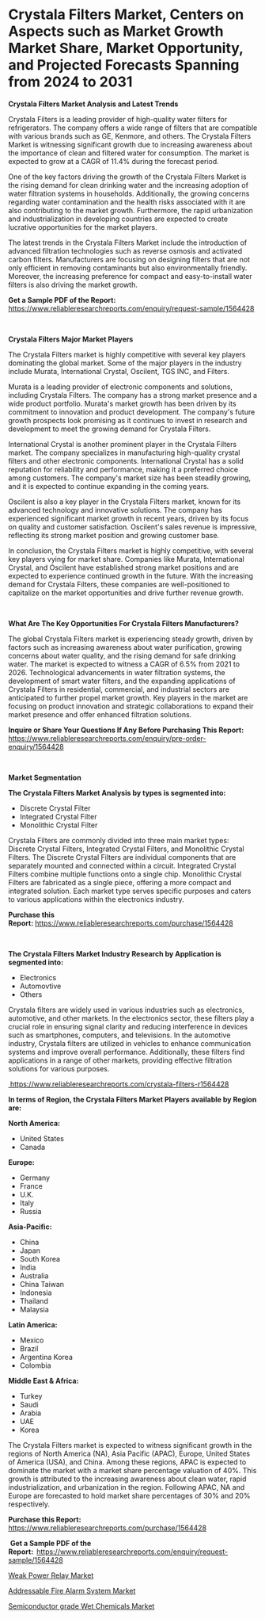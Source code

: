 <p><h1>Crystala Filters Market, Centers on Aspects such as Market Growth Market Share, Market Opportunity, and Projected Forecasts Spanning from 2024 to 2031</h1></p><p><strong>Crystala Filters Market Analysis and Latest Trends</strong></p>
<p><p>Crystala Filters is a leading provider of high-quality water filters for refrigerators. The company offers a wide range of filters that are compatible with various brands such as GE, Kenmore, and others. The Crystala Filters Market is witnessing significant growth due to increasing awareness about the importance of clean and filtered water for consumption. The market is expected to grow at a CAGR of 11.4% during the forecast period.</p><p>One of the key factors driving the growth of the Crystala Filters Market is the rising demand for clean drinking water and the increasing adoption of water filtration systems in households. Additionally, the growing concerns regarding water contamination and the health risks associated with it are also contributing to the market growth. Furthermore, the rapid urbanization and industrialization in developing countries are expected to create lucrative opportunities for the market players.</p><p>The latest trends in the Crystala Filters Market include the introduction of advanced filtration technologies such as reverse osmosis and activated carbon filters. Manufacturers are focusing on designing filters that are not only efficient in removing contaminants but also environmentally friendly. Moreover, the increasing preference for compact and easy-to-install water filters is also driving the market growth.</p></p>
<p><strong>Get a Sample PDF of the Report:&nbsp;</strong> <a href="https://www.reliableresearchreports.com/enquiry/request-sample/1564428">https://www.reliableresearchreports.com/enquiry/request-sample/1564428</a></p>
<p>&nbsp;</p>
<p><strong>Crystala Filters Major Market Players</strong></p>
<p><p>The Crystala Filters market is highly competitive with several key players dominating the global market. Some of the major players in the industry include Murata, International Crystal, Oscilent, TGS INC, and Filters.</p><p>Murata is a leading provider of electronic components and solutions, including Crystala Filters. The company has a strong market presence and a wide product portfolio. Murata's market growth has been driven by its commitment to innovation and product development. The company's future growth prospects look promising as it continues to invest in research and development to meet the growing demand for Crystala Filters.</p><p>International Crystal is another prominent player in the Crystala Filters market. The company specializes in manufacturing high-quality crystal filters and other electronic components. International Crystal has a solid reputation for reliability and performance, making it a preferred choice among customers. The company's market size has been steadily growing, and it is expected to continue expanding in the coming years.</p><p>Oscilent is also a key player in the Crystala Filters market, known for its advanced technology and innovative solutions. The company has experienced significant market growth in recent years, driven by its focus on quality and customer satisfaction. Oscilent's sales revenue is impressive, reflecting its strong market position and growing customer base.</p><p>In conclusion, the Crystala Filters market is highly competitive, with several key players vying for market share. Companies like Murata, International Crystal, and Oscilent have established strong market positions and are expected to experience continued growth in the future. With the increasing demand for Crystala Filters, these companies are well-positioned to capitalize on the market opportunities and drive further revenue growth.</p></p>
<p>&nbsp;</p>
<p><strong>What Are The Key Opportunities For Crystala Filters Manufacturers?</strong></p>
<p><p>The global Crystala Filters market is experiencing steady growth, driven by factors such as increasing awareness about water purification, growing concerns about water quality, and the rising demand for safe drinking water. The market is expected to witness a CAGR of 6.5% from 2021 to 2026. Technological advancements in water filtration systems, the development of smart water filters, and the expanding applications of Crystala Filters in residential, commercial, and industrial sectors are anticipated to further propel market growth. Key players in the market are focusing on product innovation and strategic collaborations to expand their market presence and offer enhanced filtration solutions.</p></p>
<p><strong>Inquire or Share Your Questions If Any Before Purchasing This Report:</strong> <a href="https://www.reliableresearchreports.com/enquiry/pre-order-enquiry/1564428">https://www.reliableresearchreports.com/enquiry/pre-order-enquiry/1564428</a></p>
<p>&nbsp;</p>
<p><strong>Market Segmentation</strong></p>
<p><strong>The Crystala Filters Market Analysis by types is segmented into:</strong></p>
<p><ul><li>Discrete Crystal Filter</li><li>Integrated Crystal Filter</li><li>Monolithic Crystal Filter</li></ul></p>
<p><p>Crystala Filters are commonly divided into three main market types: Discrete Crystal Filters, Integrated Crystal Filters, and Monolithic Crystal Filters. The Discrete Crystal Filters are individual components that are separately mounted and connected within a circuit. Integrated Crystal Filters combine multiple functions onto a single chip. Monolithic Crystal Filters are fabricated as a single piece, offering a more compact and integrated solution. Each market type serves specific purposes and caters to various applications within the electronics industry.</p></p>
<p><strong>Purchase this Report:&nbsp;</strong><a href="https://www.reliableresearchreports.com/purchase/1564428">https://www.reliableresearchreports.com/purchase/1564428</a></p>
<p>&nbsp;</p>
<p><strong>The Crystala Filters Market Industry Research by Application is segmented into:</strong></p>
<p><ul><li>Electronics</li><li>Automovtive</li><li>Others</li></ul></p>
<p><p>Crystala filters are widely used in various industries such as electronics, automotive, and other markets. In the electronics sector, these filters play a crucial role in ensuring signal clarity and reducing interference in devices such as smartphones, computers, and televisions. In the automotive industry, Crystala filters are utilized in vehicles to enhance communication systems and improve overall performance. Additionally, these filters find applications in a range of other markets, providing effective filtration solutions for various purposes.</p></p>
<p><a href="https://www.reliableresearchreports.com/crystala-filters-r1564428">&nbsp;https://www.reliableresearchreports.com/crystala-filters-r1564428</a></p>
<p><strong>In terms of Region, the Crystala Filters Market Players available by Region are:</strong></p>
<p>
    <p> <strong> North America: </strong>
        <ul>
            <li>United States</li>
            <li>Canada</li>
        </ul>
        </p> 
    <p> <strong> Europe: </strong>
        <ul>
            <li>Germany</li>
            <li>France</li>
            <li>U.K.</li>
            <li>Italy</li>
            <li>Russia</li>
        </ul>
        </p> 
    <p> <strong> Asia-Pacific: </strong>
        <ul>
            <li>China</li>
            <li>Japan</li>
            <li>South Korea</li>
            <li>India</li>
            <li>Australia</li>
            <li>China Taiwan</li>
            <li>Indonesia</li>
            <li>Thailand</li>
            <li>Malaysia</li>
        </ul>
        </p> 
    <p> <strong> Latin America: </strong>
        <ul>
            <li>Mexico</li>
            <li>Brazil</li>
            <li>Argentina Korea</li>
            <li>Colombia</li>
        </ul>
        </p> 
    <p> <strong> Middle East & Africa: </strong>
        <ul>
            <li>Turkey</li>
            <li>Saudi</li>
            <li>Arabia</li>
            <li>UAE</li>
            <li>Korea</li>
        </ul>
    </p>
    </p>
<p><p>The Crystala Filters market is expected to witness significant growth in the regions of North America (NA), Asia Pacific (APAC), Europe, United States of America (USA), and China. Among these regions, APAC is expected to dominate the market with a market share percentage valuation of 40%. This growth is attributed to the increasing awareness about clean water, rapid industrialization, and urbanization in the region. Following APAC, NA and Europe are forecasted to hold market share percentages of 30% and 20% respectively.</p></p>
<p><strong>Purchase this Report: </strong><a href="https://www.reliableresearchreports.com/purchase/1564428">https://www.reliableresearchreports.com/purchase/1564428</a></p>
<p>&nbsp;<strong>Get a Sample PDF of the Report:&nbsp;&nbsp;</strong><a href="https://www.reliableresearchreports.com/enquiry/request-sample/1564428">https://www.reliableresearchreports.com/enquiry/request-sample/1564428</a></p>
<p><strong></strong></p>
<p><p><a href="https://www.linkedin.com/pulse/weak-power-relay-market-size-reveals-best-marketing-channels-3yahe?trackingId=y7yTqav2MbucKocdQHo3fg%3D%3D">Weak Power Relay Market</a></p><p><a href="https://www.linkedin.com/pulse/addressable-fire-alarm-system-market-research-report-its-wwvdc?trackingId=Q0puUZeo4BHs%2Be2GbsAJRw%3D%3D">Addressable Fire Alarm System Market</a></p><p><a href="https://www.linkedin.com/pulse/semiconductor-grade-wet-chemicalsnbspmarket-focuses-market-p4hwc?trackingId=W1ZHxxmoJxzjyiJ%2BNloNfg%3D%3D">Semiconductor grade Wet Chemicals Market</a></p></p>